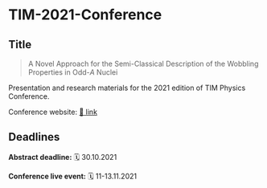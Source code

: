 # TIM-2021-Conference

## Title

> A Novel Approach for the Semi-Classical Description of the Wobbling Properties in Odd-$A$ Nuclei

Presentation and research materials for the 2021 edition of TIM Physics Conference.

Conference website: [🔗 link](https://timconference.uvt.ro)

## Deadlines

**Abstract deadline:** 🗓 30.10.2021

**Conference live event:** 🗓 11-13.11.2021
